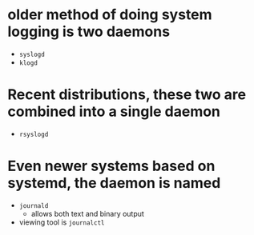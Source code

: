 # older method of doing system logging is two daemons
* `syslogd`
* `klogd`

# Recent distributions, these two are combined into a single daemon
* `rsyslogd`

# Even newer systems based on systemd, the daemon is named
* `journald`
  * allows both text and binary output
* viewing tool is `journalctl`
